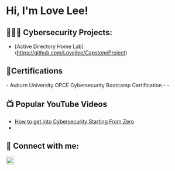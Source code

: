<h1>Hi, I'm Love Lee!</h1>

<h2>👩🏻‍💻 Cybersecurity Projects:</h2>


  - [Active Directory Home Lab] (https://github.com/Lovejlee/CapstoneProject)
    

<h2>📃Certifications</h2>
  - Auburn University OPCE Cybersecurity Bootcamp Certification
  -
  -

<h2>📺 Popular YouTube Videos</h2>


- [How to get into Cybersecurity Starting From Zero](https://www.youtube.com/watch?v=a83ASGn_V_s)
- 

<h2> 🤳 Connect with me:</h2>



[<img align="left" alt="leah-lee | LinkedIn" width="22px" src="https://cdn.jsdelivr.net/npm/simple-icons@v3/icons/linkedin.svg" />][linkedin]


[twitter]: https://
[youtube]: https://
[instagram]: https://
[linkedin]: https://linkedin.com/in/leah-lee-561b34284

<!--

Here are some ideas to get you started:

- 🔭 I’m currently working on ...
- 🌱 I’m currently learning ...
- 👯 I’m looking to collaborate on ...
- 🤔 I’m looking for help with ...
- 💬 Ask me about ...
- 📫 How to reach me: ...
- 😄 Pronouns: ...
- ⚡ Fun fact: ...
-->

